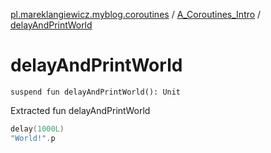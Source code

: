 [pl.mareklangiewicz.myblog.coroutines](../index.md) / [A_Coroutines_Intro](index.md) / [delayAndPrintWorld](.)

# delayAndPrintWorld

`suspend fun delayAndPrintWorld(): Unit`

Extracted fun delayAndPrintWorld

``` kotlin
delay(1000L)
"World!".p
```

